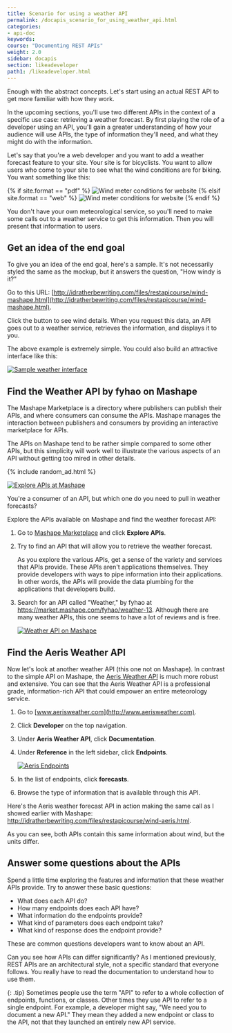 ```yaml
---
title: Scenario for using a weather API
permalink: /docapis_scenario_for_using_weather_api.html
categories:
- api-doc
keywords:
course: "Documenting REST APIs"
weight: 2.0
sidebar: docapis
section: likeadeveloper 
path1: /likeadeveloper.html
---
```


Enough with the abstract concepts. Let's start using an actual REST API to get more familiar with how they work.

In the upcoming sections, you'll use two different APIs in the context of a specific use case: retrieving a weather forecast. By first playing the role of a developer using an API, you'll gain a greater understanding of how your audience will use APIs, the type of information they'll need, and what they might do with the information.

Let's say that you're a web developer and you want to add a weather forecast feature to your site. Your site is for bicyclists. You want to allow users who come to your site to see what the wind conditions are for biking. You want something like this:

{% if site.format == "pdf" %}
<img class="small" src="images/restapi_windycall.png" alt="Wind meter conditions for website" />
{% elsif site.format == "web" %}
<img class="small" src="images/restapi_windycall.svg" alt="Wind meter conditions for website" />
{% endif %}

You don't have your own meteorological service, so you'll need to make some calls out to a weather service to get this information. Then you will present that information to users.

## Get an idea of the end goal

To give you an idea of the end goal, here's a sample. It's not necessarily styled the same as the mockup, but it answers the question, "How windy is it?"

Go to this URL: [http://idratherbewriting.com/files/restapicourse/wind-mashape.html](http://idratherbewriting.com/files/restapicourse/wind-mashape.html).

Click the button to see wind details. When you request this data, an API goes out to a weather service, retrieves the information, and displays it to you.

The above example is extremely simple. You could also build an attractive interface like this:

<a class="noCrossRef" href="https://weather.yahoo.com/united-states/california/santa-clara-2488836/"><img class="medium" src="images/attractiveinterfaceweather.png" alt="Sample weather interface" /></a>

## Find the Weather API by fyhao on Mashape

The Mashape Marketplace is a directory where publishers can publish their APIs, and where consumers can consume the APIs. Mashape manages the interaction between publishers and consumers by providing an interactive marketplace for APIs.

The APIs on Mashape tend to be rather simple compared to some other APIs, but this simplicity will work well to illustrate the various aspects of an API without getting too mired in other details.

{% include random_ad.html %}

<a class="noCrossRef" href="https://market.mashape.com/"><img class="medium" src="images/mashape_explore_apis.png" alt="Explore APIs at Mashape" /></a>

You're a consumer of an API, but which one do you need to pull in weather forecasts?

Explore the APIs available on Mashape and find the weather forecast API:

1. Go to [Mashape Marketplace](https://market.mashape.com/) and click **Explore APIs**.
2. Try to find an API that will allow you to retrieve the weather forecast.

    As you explore the various APIs, get a sense of the variety and services that APIs provide. These APIs aren't applications themselves. They provide developers with ways to pipe information into their applications. In other words, the APIs will provide the data plumbing for the applications that developers build.

3. Search for an API called "Weather," by fyhao at <a href="https://market.mashape.com/fyhao/weather-13">https://market.mashape.com/fyhao/weather-13</a>. Although there are many weather APIs, this one seems to have a lot of reviews and is free.

    <a class="noCrossRef" href="https://market.mashape.com/fyhao/weather-13"><img class="medium" src="images/weatherapi_mashape.png" alt="Weather API on Mashape" /></a>

## Find the Aeris Weather API

Now let's look at another weather API (this one not on Mashape). In contrast to the simple API on Mashape, the [Aeris Weather API](http://www.aerisweather.com/) is much more robust and extensive. You can see that the Aeris Weather API is a professional grade, information-rich API that could empower an entire meteorology service.

1. Go to [www.aerisweather.com](http://www.aerisweather.com).
2. Click **Developer** on the top navigation.  
3. Under **Aeris Weather API**, click **Documentation**.
3. Under **Reference** in the left sidebar, click **Endpoints**.

	<a  class="noCrossRef" href="http://www.aerisweather.com/support/docs/api/reference/endpoints/"><img class="medium" src="images/aerisendpoints.png" alt="Aeris Endpoints" /></a>

4. In the list of endpoints, click **forecasts**.
5. Browse the type of information that is available through this API.

Here's the Aeris weather forecast API in action making the same call as I showed earlier with Mashape: <a href="http://idratherbewriting.com/files/restapicourse/wind-aeris.html" alt="Aeris example">http://idratherbewriting.com/files/restapicourse/wind-aeris.html</a>.

As you can see, both APIs contain this same information about wind, but the units differ.

## Answer some questions about the APIs

Spend a little time exploring the features and information that these weather APIs provide. Try to answer these basic questions:

* What does each API do?
* How many endpoints does each API have?
* What information do the endpoints provide?
* What kind of parameters does each endpoint take?
* What kind of response does the endpoint provide?

These are common questions developers want to know about an API.

Can you see how APIs can differ significantly? As I mentioned previously, REST APIs are an architectural style, not a specific standard that everyone follows. You really have to read the documentation to understand how to use them.

{: .tip}
Sometimes people use the term \"API\" to refer to a whole collection of endpoints, functions, or classes. Other times they use API to refer to a single endpoint. For example, a developer might say, \"We need you to document a new API.\" They mean they added a new endpoint or class to the API, not that they launched an entirely new API service.
